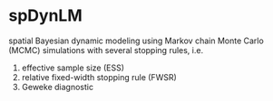 spDynLM
=======

spatial Bayesian dynamic modeling using Markov chain Monte Carlo (MCMC) simulations with several stopping rules, i.e.
1. effective sample size (ESS)
2. relative fixed-width stopping rule (FWSR)
3. Geweke diagnostic
